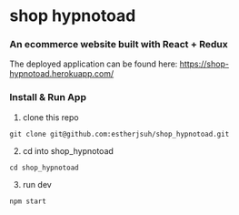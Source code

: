# shop hypnotoad

### An ecommerce website built with React + Redux
The deployed application can be found here: https://shop-hypnotoad.herokuapp.com/

### Install & Run App

1. clone this repo
```
git clone git@github.com:estherjsuh/shop_hypnotoad.git
```

2. cd into shop_hypnotoad
```
cd shop_hypnotoad
```

3. run dev
```
npm start
```
